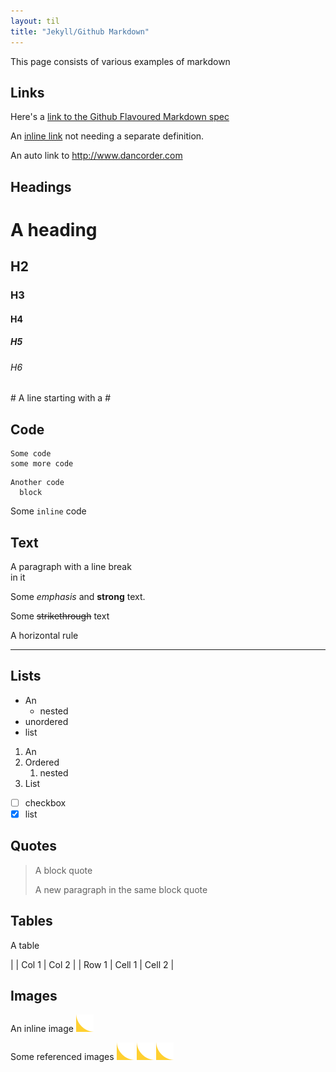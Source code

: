 ```yaml
---
layout: til
title: "Jekyll/Github Markdown"
---
```


This page consists of various examples of markdown

## Links

[docs]: https://github.github.com/gfm/ "Github Flavoured Markdown"

Here's a [link to the Github Flavoured Markdown spec][docs]

An [inline link](http://www.dancorder.com "Home") not needing a separate definition.

An auto link to <http://www.dancorder.com>

## Headings

# A heading
## H2
### H3
#### H4
##### H5
###### H6

\# A line starting with a #

## Code

    Some code
    some more code

```
Another code
  block
```

Some `inline` code

## Text

A paragraph with a line break\
in it

Some *emphasis* and **strong** text.

Some ~~strikethrough~~ text

A horizontal rule

---

## Lists

- An
  - nested
- unordered
- list

1. An
1. Ordered
   1. nested
1. List

- [ ] checkbox
- [x] list

## Quotes

> A block quote
>
> A new paragraph in the same block quote

## Tables

A table

|       | Col 1    | Col 2    |
| Row 1 | Cell 1   | Cell 2   |

## Images

An inline image ![image alt text](/assets/images/bottomLeft.png "image title")

Some referenced images ![image alt text][image] ![image alt text][image] ![image alt text][image]

[image]: /assets/images/bottomLeft.png "image title"